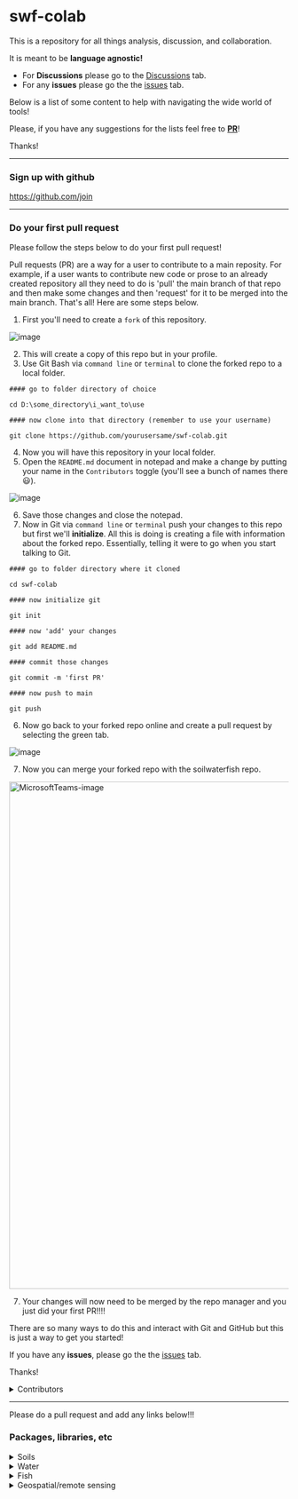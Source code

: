 # swf-colab
This is a repository for all things analysis, discussion, and collaboration. 

It is meant to be **language agnostic!**

* For **Discussions** please go to the [Discussions](https://github.com/soilwaterfish/swf-colab/discussions) tab.
* For any **issues** please go the the [issues](https://github.com/soilwaterfish/swf-colab/issues) tab. 

Below is a list of some content to help with navigating the wide world of tools! 

Please, if you have any suggestions for the lists feel free to [**PR**](https://github.com/soilwaterfish/swf-colab/pulls)! 

Thanks!

---

### Sign up with github  

https://github.com/join

---
### Do your first pull request

Please follow the steps below to do your first pull request!  

Pull requests (PR) are a way for a user to contribute to a main reposity. For example, if a user wants to contribute new code or prose to an already created repository all they need to do is 'pull' the main branch of that repo and then make some changes and then 'request' for it to be merged into the main branch. That's all! Here are some steps below. 

1. First you'll need to create a `fork` of this repository.

![image](https://github.com/soilwaterfish/swf-colab/assets/43348065/39735868-0404-4403-ac76-a79b46a098a1)


2. This will create a copy of this repo but in your profile.
3. Use Git Bash via `command line` or `terminal` to clone the forked repo to a local folder.
```
#### go to folder directory of choice

cd D:\some_directory\i_want_to\use

#### now clone into that directory (remember to use your username)

git clone https://github.com/yourusersame/swf-colab.git
```
4. Now you will have this repository in your local folder.
5. Open the `README.md` document in notepad and make a change by putting your name in the `Contributors` toggle (you'll see a bunch of names there 😃).

![image](https://github.com/soilwaterfish/swf-colab/assets/43348065/9a276b89-4077-4117-87cd-c4a97582af03)

6. Save those changes and close the notepad.
7. Now in Git via `command line` or `terminal` push your changes to this repo but first we'll **initialize**. All this is doing is creating a file with information about the forked repo. Essentially, telling it were to go when you start talking to Git.

```
#### go to folder directory where it cloned

cd swf-colab

#### now initialize git

git init

#### now 'add' your changes

git add README.md

#### commit those changes

git commit -m 'first PR'

#### now push to main

git push
```
6. Now go back to your forked repo online and create a pull request by selecting the green tab.
   
![image](https://github.com/soilwaterfish/swf-colab/assets/43348065/4c1dd2bd-6353-4832-80a3-ba58f2878665)

7. Now you can merge your forked repo with the soilwaterfish repo.

<img width="914" alt="MicrosoftTeams-image" src="https://github.com/soilwaterfish/swf-colab/assets/43348065/df695605-b9e5-4ee9-b146-44c341381ca7">

7. Your changes will now need to be merged by the repo manager and you just did your first PR!!!!

There are so many ways to do this and interact with Git and GitHub but this is just a way to get you started!

If you have any **issues**, please go the the [issues](https://github.com/soilwaterfish/swf-colab/issues) tab.

Thanks!

<details>

<summary>Contributors</summary>

Josh Erickson

Erik Anderson

</details>  

---  

Please do a pull request and add any links below!!!  

### Packages, libraries, etc  

<details>
<summary>Soils</summary>

##### R

-   [soilDB](https://github.com/ncss-tech/soilDB)
-   [aqp](https://github.com/ncss-tech/aqp)
-   [sharpshootR](https://github.com/ncss-tech/sharpshootR)
-   [SoilTaxonomy](https://github.com/ncss-tech/SoilTaxonomy)

</details>


<details>
<summary>Water</summary>

##### Python  

-  [pygeohydro](https://github.com/hyriver/pygeohydro)
-  [hyriver](https://docs.hyriver.io/) 
-  [noaa](https://github.com/paulokuong/noaa)

##### R  

- [nhdplusTools](https://github.com/USGS-R/nhdplusTools) 
- [dataRetrieval](https://github.com/DOI-USGS/dataRetrieval) 
- [riverdist](https://github.com/mbtyers/riverdist)
- [nhdR](https://github.com/jsta/nhdR)
- [hydrolinks](https://github.com/lawinslow/hydrolinks)
- [HydroData](https://github.com/mikejohnson51/HydroData)
- [FedData](https://github.com/ropensci/FedData)
- [snotelr](https://github.com/bluegreen-labs/snotelr)
- [whitewater](https://github.com/joshualerickson/whitewater)
- [gwavr](https://github.com/joshualerickson/gwavr)
- [rnoaa](https://github.com/ropensci/rnoaa)

</details>

<details>
<summary>Fish</summary>
</details>

<details>
<summary>Geospatial/remote sensing</summary>

</details>
